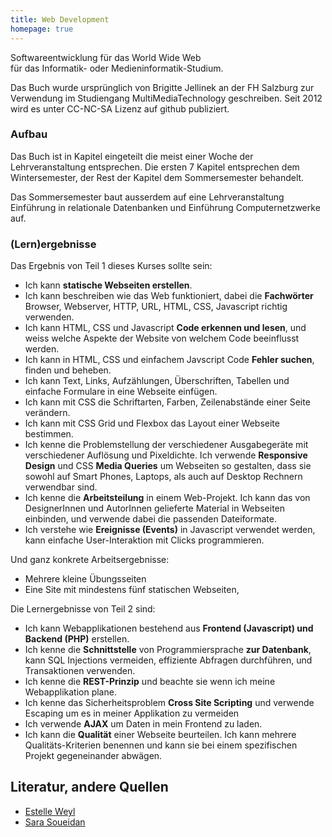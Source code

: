 ```yaml
--- 
title: Web Development
homepage: true
---
```


Softwareentwicklung für das World Wide Web <br>
für das Informatik- oder Medieninformatik-Studium.


Das Buch wurde ursprünglich von Brigitte Jellinek an der FH Salzburg
zur Verwendung im Studiengang MultiMediaTechnology geschreiben. Seit
2012 wird es unter CC-NC-SA Lizenz auf github publiziert. 

### Aufbau

Das Buch ist in Kapitel eingeteilt die meist einer Woche der Lehrveranstaltung
entsprechen.  Die ersten 7 Kapitel entsprechen dem Wintersemester, der Rest
der Kapitel dem Sommersemester behandelt. 

Das Sommersemester baut ausserdem auf eine Lehrveranstaltung Einführung in relationale Datenbanken 
und Einführung Computernetzwerke auf.

### (Lern)ergebnisse 

Das Ergebnis von Teil 1 dieses Kurses sollte sein:

* Ich kann **statische Webseiten erstellen**.
* Ich kann beschreiben wie das Web funktioniert, dabei die **Fachwörter** Browser, Webserver, HTTP, URL, HTML, CSS, Javascript richtig verwenden.
* Ich kann HTML, CSS und Javascript **Code erkennen und lesen**, und weiss welche Aspekte der Website von welchem Code beeinflusst werden.
* Ich kann in HTML, CSS und einfachem Javscript Code **Fehler suchen**, finden und beheben.
* Ich kann Text, Links, Aufzählungen, Überschriften, Tabellen und einfache Formulare in eine Webseite einfügen.
* Ich kann mit CSS die Schriftarten, Farben, Zeilenabstände einer Seite verändern.
* Ich kann mit CSS Grid und Flexbox das Layout einer Webseite bestimmen.
* Ich kenne die Problemstellung der verschiedener Ausgabegeräte mit verschiedener Auflösung und Pixeldichte. Ich verwende **Responsive Design** und CSS **Media Queries** um Webseiten so gestalten, dass sie sowohl auf Smart Phones, Laptops, als auch auf Desktop Rechnern verwendbar sind. 
* Ich kenne die **Arbeitsteilung** in einem Web-Projekt. Ich kann das von DesignerInnen und AutorInnen gelieferte Material in Webseiten einbinden, und verwende dabei die passenden Dateiformate.
* Ich verstehe wie **Ereignisse (Events)** in Javascript verwendet werden, kann einfache User-Interaktion mit Clicks programmieren.


Und ganz konkrete Arbeitsergebnisse:

* Mehrere kleine Übungsseiten
* Eine Site mit mindestens fünf statischen Webseiten, 


Die Lernergebnisse von Teil 2 sind:

* Ich kann Webapplikationen bestehend aus **Frontend (Javascript) und Backend (PHP)** erstellen.
* Ich kenne die **Schnittstelle** von Programmiersprache **zur Datenbank**, kann SQL Injections vermeiden, effiziente Abfragen durchführen, und Transaktionen verwenden.
* Ich kenne die **REST-Prinzip** und beachte sie wenn ich meine Webapplikation plane.
* Ich kenne das Sicherheitsproblem  **Cross Site Scripting** und verwende Escaping um es in meiner Applikation zu vermeiden
* Ich verwende **AJAX** um Daten in mein Frontend zu laden. 
* Ich kann die **Qualität** einer Webseite beurteilen. Ich kann mehrere Qualitäts-Kriterien benennen und kann sie bei einem spezifischen Projekt gegeneinander abwägen.




## Literatur, andere Quellen

* [Estelle Weyl](http://estelle.github.io/)
* [Sara Soueidan](http://www.sarasoueidan.com/article-archives/)

